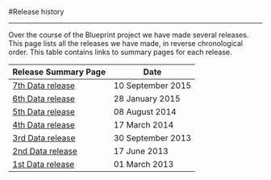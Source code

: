#Release history
***
Over the course of the Blueprint project we have made several releases. This page lists all the releases we have made, in reverse chronological order. This table contains links to summary pages for each release.

<div class="table-responsive">
<table summary="BLUEPRINT releases" class="table table-striped">
	<thead>
	  <tr>
	    <th>Release Summary Page</th>
	    <th>Date</th>
	  </tr>
	</thead>
	<tbody>
	  <tr>
	    <td><a href=#/md/release_history/20150910_release>7th Data release</td>
	    <td>10 September 2015</td>
	  </tr>
	  <tr>
	    <td><a href=#/md/release_history/20150128_release>6th Data release</td>
	    <td>28 January 2015</td>
	  </tr>
	  <tr>
	    <td><a href=#/md/release_history/20140811_release>5th Data release</td>
	    <td>08 August 2014</td>
	  </tr>
	   <tr>
	    <td><a href=#/md/release_history/20140811_release>4th Data release</td>
	    <td>17 March 2014</td>
	  </tr>
	  <tr>
	    <td><a href=#/md/release_history/20130930_release>3rd Data release</td>
	    <td>30 September 2013</td>
	  </tr>
	  <tr>
	    <td><a href=#/md/release_history/20130617_release>2nd Data release</td>
	    <td>17 June 2013</td>
	  </tr>
	  <tr>
	    <td><a href=#/md/release_history/20130301_release>1st Data release</td>
	    <td>01 March 2013</td>
	  </tr>
	</tbody>
</table> 
</div>

